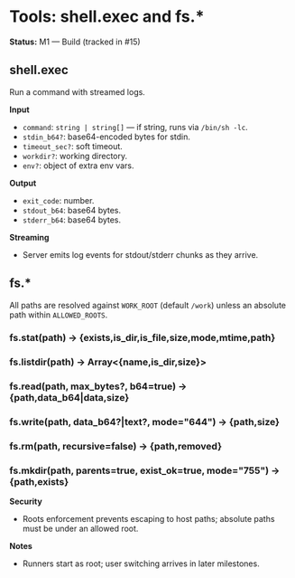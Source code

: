 # Tools: shell.exec and fs.*

**Status:** M1 — Build (tracked in #15)

## shell.exec
Run a command with streamed logs.

**Input**
- `command`: `string | string[]` — if string, runs via `/bin/sh -lc`.
- `stdin_b64?`: base64-encoded bytes for stdin.
- `timeout_sec?`: soft timeout.
- `workdir?`: working directory.
- `env?`: object of extra env vars.

**Output**
- `exit_code`: number.
- `stdout_b64`: base64 bytes.
- `stderr_b64`: base64 bytes.

**Streaming**
- Server emits log events for stdout/stderr chunks as they arrive.

## fs.*
All paths are resolved against `WORK_ROOT` (default `/work`) unless an absolute path within `ALLOWED_ROOTS`.

### fs.stat(path) -> {exists,is_dir,is_file,size,mode,mtime,path}
### fs.listdir(path) -> Array<{name,is_dir,size}>
### fs.read(path, max_bytes?, b64=true) -> {path,data_b64|data,size}
### fs.write(path, data_b64?|text?, mode="644") -> {path,size}
### fs.rm(path, recursive=false) -> {path,removed}
### fs.mkdir(path, parents=true, exist_ok=true, mode="755") -> {path,exists}

**Security**
- Roots enforcement prevents escaping to host paths; absolute paths must be under an allowed root.

**Notes**
- Runners start as root; user switching arrives in later milestones.
